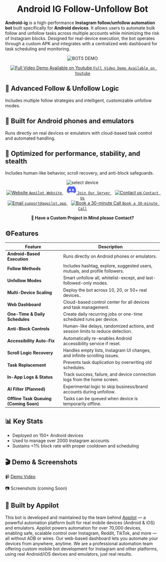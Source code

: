 <h1 align="center">Android IG Follow-Unfollow Bot</h1>

**Android-ig** is a high-performance **Instagram follow/unfollow automation bot** built specifically for **Android devices**. It allows users to automate bulk follow and unfollow tasks across multiple accounts while minimizing the risk of Instagram blocks. Designed for real-device execution, the bot operates through a custom APK and integrates with a centralized web dashboard for task scheduling and monitoring.


<p align="center">
  <img src="https://github.com/user-attachments/assets/480b9ec7-05ac-4ea8-b3f7-6005335fbc36"
       alt="BOTS DEMO"
       width="250px" />
  </p>
  
<div align="center">
  <a href="https://youtu.be/csCvtgMORN8?si=_bu5rPxWCobUaCmH">
    <img
      alt="Full Video Demo Available on Youtube"
      width="25px"
      src="https://github.com/user-attachments/assets/6d134d1d-2a93-4cba-a855-cead4a6f76a4"
    />
    <code>Full Video Demo Available on Youtube</code>
  </a>
</div>

## 🔁 Advanced Follow & Unfollow Logic
Includes multiple follow strategies and intelligent, customizable unfollow modes.

## 📱 Built for Android phones and emulators
Runs directly on real devices or emulators with cloud-based task control and automated handling.

## 🧠 Optimized for performance, stability, and stealth
Includes human-like behavior, scroll recovery, and anti-block safeguards.

<div align="center">
  <img
    src="https://github.com/user-attachments/assets/d200549d-7613-446f-a43b-19a4117ca360"
    alt="select device"
    width="600px"
  />
</div>


<div align="center">
  <a href="https://appilot.app/">
    <img
      alt="Website"
      width="25px"
      src="https://github.com/user-attachments/assets/8e5f3af3-b098-4c1d-980d-df9aebc680d0"
    />
    <code>Appilot Website</code>
  </a>
  &nbsp;&nbsp;
  <a href="https://discord.gg/3CZ5muJdF2">
    <img
      alt="Join Our Server"
      width="30px"
      src="https://github.com/Zeeshanahmad4/RealEstateMate-WhatsApp-Group-Management-Bot/blob/main/discord-icon-svgrepo-com.svg"
    />
    <code>Join Our Server</code>
  </a>
  &nbsp;&nbsp;
  <a href="https://t.me/appilotdev">
    <img
      alt="Contact us"
      width="30px"
      src="https://edent.github.io/SuperTinyIcons/images/svg/telegram.svg"
    />
    <code>Contact Us</code>
  </a>
</div>

<div align="center">
  <a href="mailto:support@appilot.app">
    <img
      alt="Email"
      width="30px"
      src="https://github.com/user-attachments/assets/5394523f-2b93-42f9-9c67-344afccdeeee"
    />
    <code>support@appilot.app</code>
  </a>
  &nbsp;&nbsp;
  <a href="https://cal.com/app-pilot-m8i8oo/30min">
  <img
    alt="Book a 30-minute Call"
    width="30px"
    src="https://github.com/user-attachments/assets/cd3e5c7b-3e4e-4bb3-b242-bcc20ee78f13"
  />
  <code>Book a 30-minute Call</code>
</a>
<span>


<strong>📩 Have a Custom Project in Mind please Contact?</strong>
</div>

## ⚙️Features

| Feature                           | Description                                                                 |
|-----------------------------------|-----------------------------------------------------------------------------|
| **Android-Based Execution**       | Runs directly on Android phones or emulators. |
| **Follow Methods**    | Includes hashtag, explore, suggested users, mutuals, and profile followers. |
| **Unfollow Modes**    | Smart unfollow all, whitelist-except, and last-followed-only modes. |
| **Multi-Device Scaling**   | Deploy the bot across 10, 20, or 50+ real devices.. |
| **Web Dashboard**      | Cloud-based control center for all devices and task management. |
| **One-Time & Daily Schedules**    | Create daily recurring jobs or one-time scheduled runs per device. |
| **Anti-Block Controls**           | Human-like delays, randomized actions, and session limits to reduce detection. |
| **Accessibility Auto-Fix**              | Automatically re-enables Android accessibility service if reset. |
| **Scroll Logic Recovery**     | Handles empty lists, Instagram UI changes, and infinite scrolling issues. |
| **Task Replacement**         | Prevents task duplication by overwriting old schedules. |
| **In-App Logs & Status**         | Track success, failure, and device connection logs from the home screen. |
| **AI Filter (Planned)**       | Experimental logic to skip business/brand accounts during unfollow. |
| **Offline Task Queuing (Coming Soon)**      | Tasks can be queued when device is temporarily offline. |


## 📊 Key Stats
- Deployed on 150+ Android devices
- Used to manage over 2000 Instagram accounts
- Sustains <1% block rate with proper cooldown and scheduling


## 🎬 Demo & Screenshots
📹 [Demo Video](https://youtu.be/csCvtgMORN8?si=KYi-di5ZWGwpLteb)

📷 Screenshots (coming Soon)


## 🧠 Built by Appilot
This bot is developed and maintained by the team behind [Appilot](https://www.appilot.com) — a powerful automation platform built for real mobile devices (Android & iOS) and emulators.
Appilot powers automation for over 70,000 devices, enabling safe, scalable control over Instagram, Reddit, TikTok, and more — all without ADB or wires. Our web-based dashboard lets you automate your devices from anywhere, anytime.
We are a professional automation team offering custom mobile bot development for Instagram and other platforms, using real Android/iOS devices and emulators, just real results.

